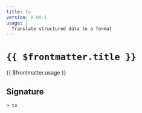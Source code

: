 ```yaml
---
title: to
version: 0.69.1
usage: |
  Translate structured data to a format
---
```


# <code>{{ $frontmatter.title }}</code>

<div style='white-space: pre-wrap;'>{{ $frontmatter.usage }}</div>

## Signature

```> to ```
